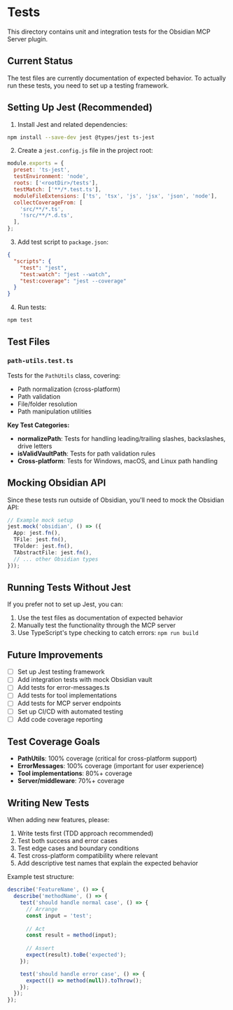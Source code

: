 # Tests

This directory contains unit and integration tests for the Obsidian MCP Server plugin.

## Current Status

The test files are currently documentation of expected behavior. To actually run these tests, you need to set up a testing framework.

## Setting Up Jest (Recommended)

1. Install Jest and related dependencies:
```bash
npm install --save-dev jest @types/jest ts-jest
```

2. Create a `jest.config.js` file in the project root:
```javascript
module.exports = {
  preset: 'ts-jest',
  testEnvironment: 'node',
  roots: ['<rootDir>/tests'],
  testMatch: ['**/*.test.ts'],
  moduleFileExtensions: ['ts', 'tsx', 'js', 'jsx', 'json', 'node'],
  collectCoverageFrom: [
    'src/**/*.ts',
    '!src/**/*.d.ts',
  ],
};
```

3. Add test script to `package.json`:
```json
{
  "scripts": {
    "test": "jest",
    "test:watch": "jest --watch",
    "test:coverage": "jest --coverage"
  }
}
```

4. Run tests:
```bash
npm test
```

## Test Files

### `path-utils.test.ts`

Tests for the `PathUtils` class, covering:
- Path normalization (cross-platform)
- Path validation
- File/folder resolution
- Path manipulation utilities

**Key Test Categories:**
- **normalizePath**: Tests for handling leading/trailing slashes, backslashes, drive letters
- **isValidVaultPath**: Tests for path validation rules
- **Cross-platform**: Tests for Windows, macOS, and Linux path handling

## Mocking Obsidian API

Since these tests run outside of Obsidian, you'll need to mock the Obsidian API:

```typescript
// Example mock setup
jest.mock('obsidian', () => ({
  App: jest.fn(),
  TFile: jest.fn(),
  TFolder: jest.fn(),
  TAbstractFile: jest.fn(),
  // ... other Obsidian types
}));
```

## Running Tests Without Jest

If you prefer not to set up Jest, you can:

1. Use the test files as documentation of expected behavior
2. Manually test the functionality through the MCP server
3. Use TypeScript's type checking to catch errors: `npm run build`

## Future Improvements

- [ ] Set up Jest testing framework
- [ ] Add integration tests with mock Obsidian vault
- [ ] Add tests for error-messages.ts
- [ ] Add tests for tool implementations
- [ ] Add tests for MCP server endpoints
- [ ] Set up CI/CD with automated testing
- [ ] Add code coverage reporting

## Test Coverage Goals

- **PathUtils**: 100% coverage (critical for cross-platform support)
- **ErrorMessages**: 100% coverage (important for user experience)
- **Tool implementations**: 80%+ coverage
- **Server/middleware**: 70%+ coverage

## Writing New Tests

When adding new features, please:

1. Write tests first (TDD approach recommended)
2. Test both success and error cases
3. Test edge cases and boundary conditions
4. Test cross-platform compatibility where relevant
5. Add descriptive test names that explain the expected behavior

Example test structure:
```typescript
describe('FeatureName', () => {
  describe('methodName', () => {
    test('should handle normal case', () => {
      // Arrange
      const input = 'test';
      
      // Act
      const result = method(input);
      
      // Assert
      expect(result).toBe('expected');
    });

    test('should handle error case', () => {
      expect(() => method(null)).toThrow();
    });
  });
});
```
